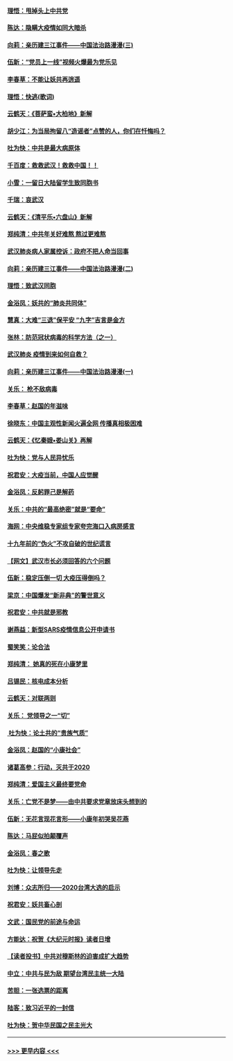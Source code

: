 #### [理悟：甩掉头上中共党](../pages/nsc993/n11838826.md?t=02031255) 
#### [陈达：隐瞒大疫情如同大暗杀](../pages/nsc993/n11838771.md?t=02031255) 
#### [向莉：亲历建三江事件——中国法治路漫漫(三)](../pages/nsc993/n11831825.md?t=02031255) 
#### [伍新：“党员上一线”视频火爆最为党乐见](../pages/nsc993/n11838200.md?t=02031255) 
#### [李春草：不能让妖共再逍遥](../pages/nsc993/n11838102.md?t=02031255) 
#### [理悟：快逃(歌词)](../pages/nsc993/n11838083.md?t=02031255) 
#### [云鹤天：《菩萨蛮▪大柏地》新解](../pages/nsc993/n11838059.md?t=02031255) 
#### [胡少江：为当局拘留八“造谣者”点赞的人，你们在忏悔吗？](../pages/nsc993/n11836801.md?t=02031255) 
#### [吐为快：中共是最大病原体](../pages/nsc993/n11836748.md?t=02031255) 
#### [千百度：救救武汉！救救中国！！](../pages/nsc993/n11836145.md?t=02031255) 
#### [小雪：一留日大陆留学生致同胞书](../pages/nsc993/n11834624.md?t=02031255) 
#### [千瑞：哀武汉](../pages/nsc993/n11833647.md?t=02031255) 
#### [云鹤天：《清平乐▪六盘山》新解](../pages/nsc993/n11833611.md?t=02031255) 
#### [郑纯清：中共年关好难熬 熬过更难熬](../pages/nsc993/n11833489.md?t=02031255) 
#### [武汉肺炎病人家属控诉：政府不把人命当回事](../pages/nsc993/n11833205.md?t=02031255) 
#### [向莉：亲历建三江事件——中国法治路漫漫(二)](../pages/nsc993/n11829102.md?t=02031255) 
#### [理悟：致武汉同胞](../pages/nsc993/n11831522.md?t=02031255) 
#### [金浴凤：妖共的“肺炎共同体”](../pages/nsc993/n11829448.md?t=02031255) 
#### [慧真：大难“三退”保平安 “九字”吉言是金方](../pages/nsc993/n11829501.md?t=02031255) 
#### [张林：防范冠状病毒的科学方法（之一）](../pages/nsc993/n11828618.md?t=02031255) 
#### [武汉肺炎 疫情到来如何自救？](../pages/nsc993/n11827632.md?t=02031255) 
#### [向莉：亲历建三江事件——中国法治路漫漫(一)](../pages/nsc993/n11827190.md?t=02031255) 
#### [关乐： 枪不敌病毒](../pages/nsc993/n11826746.md?t=02031255) 
#### [李春草：赵国的年滋味](../pages/nsc993/n11826321.md?t=02031255) 
#### [徐晓东：中国主观性新闻火遍全网 传播真相极困难](../pages/nsc993/n11826508.md?t=02031255) 
#### [云鹤天：《忆秦娥▪娄山关》再解](../pages/nsc993/n11824682.md?t=02031255) 
#### [吐为快：党与人民异忧乐](../pages/nsc993/n11824660.md?t=02031255) 
#### [祝君安：大疫当前，中国人应觉醒](../pages/nsc993/n11821946.md?t=02031255) 
#### [金浴凤：反躬罪己是解药](../pages/nsc993/n11820280.md?t=02031255) 
#### [关乐：中共的“最高绝密”就是“要命”](../pages/nsc993/n11816946.md?t=02031255) 
#### [海网：中央维稳专家组专家夸完海口入病房感言](../pages/nsc993/n11815138.md?t=02031255) 
#### [十九年前的“伪火”不攻自破的世纪谎言](../pages/nsc993/n11813238.md?t=02031255) 
#### [【网文】武汉市长必须回答的六个问题](../pages/nsc993/n11813848.md?t=02031255) 
#### [伍新：稳定压倒一切 大疫压得倒吗？](../pages/nsc993/n11812634.md?t=02031255) 
#### [梁京：中国爆发“新非典”的警世意义](../pages/nsc993/n11812554.md?t=02031255) 
#### [祝君安：中共就是邪教](../pages/nsc993/n11812431.md?t=02031255) 
#### [谢燕益：新型SARS疫情信息公开申请书](../pages/nsc993/n11808840.md?t=02031255) 
#### [蜀笑笑：论合法](../pages/nsc993/n11808064.md?t=02031255) 
#### [郑纯清： 她真的死在小康梦里](../pages/nsc993/n11806623.md?t=02031255) 
#### [吕锡民：核电成本分析](../pages/nsc993/n11806284.md?t=02031255) 
#### [云鹤天：对联两则](../pages/nsc993/n11805957.md?t=02031255) 
#### [关乐： 党领导之一“切”](../pages/nsc993/n11804505.md?t=02031255) 
#### [ 吐为快：论土共的“贵族气质”](../pages/nsc993/n11804490.md?t=02031255) 
#### [金浴凤：赵国的“小康社会”](../pages/nsc993/n11804452.md?t=02031255) 
#### [诸葛高参：行动，灭共于2020](../pages/nsc993/n11804120.md?t=02031255) 
#### [郑纯清：爱国主义最终要党命](../pages/nsc993/n11802197.md?t=02031255) 
#### [关乐：亡党不是梦——由中共要求党章放床头想到的](../pages/nsc993/n11802156.md?t=02031255) 
#### [伍新：无花言现花言形——小康年初哭吴花燕](../pages/nsc993/n11800044.md?t=02031255) 
#### [陈达：马屁似拍颠覆声](../pages/nsc993/n11800010.md?t=02031255) 
#### [金浴凤：春之歌](../pages/nsc993/n11797687.md?t=02031255) 
#### [吐为快：让领导先走](../pages/nsc993/n11797512.md?t=02031255) 
#### [刘博：众志所归——2020台湾大选的启示](../pages/nsc993/n11796878.md?t=02031255) 
#### [祝君安：妖共畜心剖](../pages/nsc993/n11794273.md?t=02031255) 
#### [文武：国民党的前途与命运](../pages/nsc993/n11794198.md?t=02031255) 
#### [方能达：祝贺《大纪元时报》读者日增](../pages/nsc993/n11793807.md?t=02031255) 
#### [【读者投书】中共对穆斯林的迫害成扩大趋势](../pages/nsc993/n11791371.md?t=02031255) 
#### [中立：中共与民为敌 期望台湾民主统一大陆](../pages/nsc993/n11790392.md?t=02031255) 
#### [苦胆：一张选票的距离](../pages/nsc993/n11788914.md?t=02031255) 
#### [陆客：致习近平的一封信](../pages/nsc993/n11788867.md?t=02031255) 
#### [吐为快：贺中华民国之民主光大](../pages/nsc993/n11788618.md?t=02031255) 

----
#### [ >>> 更早内容 <<< ](../indexes/nsc993-earlier.md)
